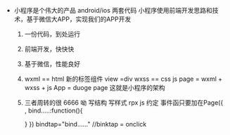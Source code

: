 - 小程序是个伟大的产品
  android/ios 两套代码
  小程序使用前端开发思路和技术，基于微信大APP，实现我们的APP开发

  1. 一份代码，到处运行
  2. 前端开发，快快快
  3. 基于微信，性能良好

  1. wxml == html
    新的标签组件  view =div
    wxss == css
    js
    page = wxml + wxss + js
    App = duoge page
    这就是小程序的架构
  2. 三者周转的很 6666 呦
    写结构
    写样式 rpx
    js 约定 事件函只要加在Page({
      ,
      bind.....:function(){

      }
    })
    bindtap="bind......"    //binktap = onclick